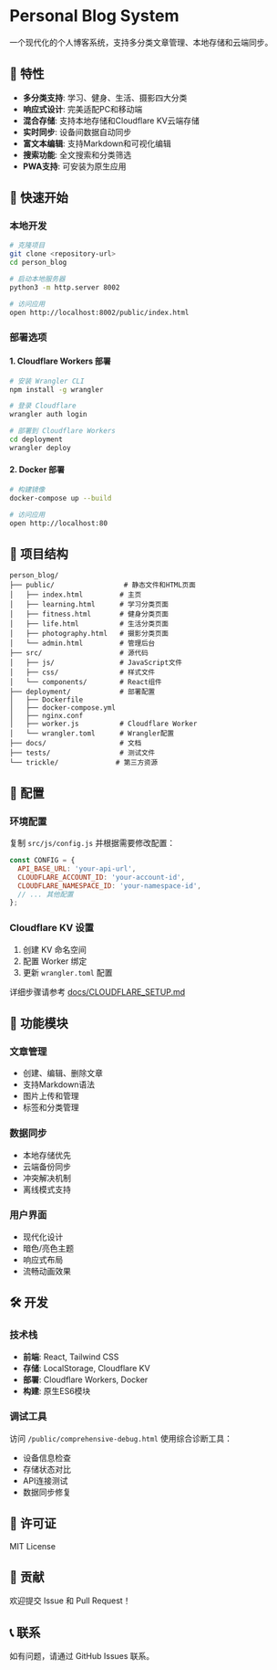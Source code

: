 # Personal Blog System

一个现代化的个人博客系统，支持多分类文章管理、本地存储和云端同步。

## 🌟 特性

- **多分类支持**: 学习、健身、生活、摄影四大分类
- **响应式设计**: 完美适配PC和移动端
- **混合存储**: 支持本地存储和Cloudflare KV云端存储
- **实时同步**: 设备间数据自动同步
- **富文本编辑**: 支持Markdown和可视化编辑
- **搜索功能**: 全文搜索和分类筛选
- **PWA支持**: 可安装为原生应用

## 🚀 快速开始

### 本地开发

```bash
# 克隆项目
git clone <repository-url>
cd person_blog

# 启动本地服务器
python3 -m http.server 8002

# 访问应用
open http://localhost:8002/public/index.html
```

### 部署选项

#### 1. Cloudflare Workers 部署

```bash
# 安装 Wrangler CLI
npm install -g wrangler

# 登录 Cloudflare
wrangler auth login

# 部署到 Cloudflare Workers
cd deployment
wrangler deploy
```

#### 2. Docker 部署

```bash
# 构建镜像
docker-compose up --build

# 访问应用
open http://localhost:80
```

## 📁 项目结构

```
person_blog/
├── public/                 # 静态文件和HTML页面
│   ├── index.html         # 主页
│   ├── learning.html      # 学习分类页面
│   ├── fitness.html       # 健身分类页面
│   ├── life.html          # 生活分类页面
│   ├── photography.html   # 摄影分类页面
│   └── admin.html         # 管理后台
├── src/                   # 源代码
│   ├── js/                # JavaScript文件
│   ├── css/               # 样式文件
│   └── components/        # React组件
├── deployment/            # 部署配置
│   ├── Dockerfile
│   ├── docker-compose.yml
│   ├── nginx.conf
│   ├── worker.js          # Cloudflare Worker
│   └── wrangler.toml      # Wrangler配置
├── docs/                  # 文档
├── tests/                 # 测试文件
└── trickle/              # 第三方资源
```

## 🔧 配置

### 环境配置

复制 `src/js/config.js` 并根据需要修改配置：

```javascript
const CONFIG = {
  API_BASE_URL: 'your-api-url',
  CLOUDFLARE_ACCOUNT_ID: 'your-account-id',
  CLOUDFLARE_NAMESPACE_ID: 'your-namespace-id',
  // ... 其他配置
};
```

### Cloudflare KV 设置

1. 创建 KV 命名空间
2. 配置 Worker 绑定
3. 更新 `wrangler.toml` 配置

详细步骤请参考 [docs/CLOUDFLARE_SETUP.md](docs/CLOUDFLARE_SETUP.md)

## 📱 功能模块

### 文章管理
- 创建、编辑、删除文章
- 支持Markdown语法
- 图片上传和管理
- 标签和分类管理

### 数据同步
- 本地存储优先
- 云端备份同步
- 冲突解决机制
- 离线模式支持

### 用户界面
- 现代化设计
- 暗色/亮色主题
- 响应式布局
- 流畅动画效果

## 🛠️ 开发

### 技术栈

- **前端**: React, Tailwind CSS
- **存储**: LocalStorage, Cloudflare KV
- **部署**: Cloudflare Workers, Docker
- **构建**: 原生ES6模块

### 调试工具

访问 `/public/comprehensive-debug.html` 使用综合诊断工具：
- 设备信息检查
- 存储状态对比
- API连接测试
- 数据同步修复

## 📄 许可证

MIT License

## 🤝 贡献

欢迎提交 Issue 和 Pull Request！

## 📞 联系

如有问题，请通过 GitHub Issues 联系。